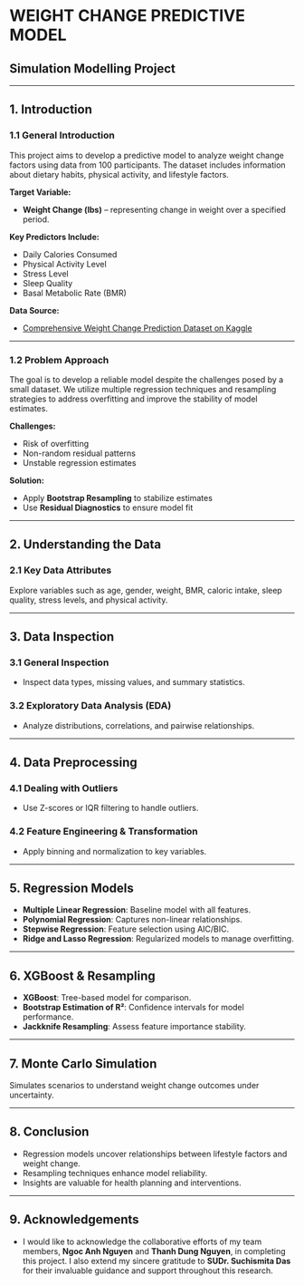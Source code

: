 # WEIGHT CHANGE PREDICTIVE MODEL  
## Simulation Modelling Project

---

## 1. Introduction

### 1.1 General Introduction  
This project aims to develop a predictive model to analyze weight change factors using data from 100 participants. The dataset includes information about dietary habits, physical activity, and lifestyle factors.

**Target Variable:**  
- **Weight Change (lbs)** – representing change in weight over a specified period.

**Key Predictors Include:**  
- Daily Calories Consumed  
- Physical Activity Level  
- Stress Level  
- Sleep Quality  
- Basal Metabolic Rate (BMR)

**Data Source:**  
- [Comprehensive Weight Change Prediction Dataset on Kaggle](https://www.kaggle.com)

---

### 1.2 Problem Approach  
The goal is to develop a reliable model despite the challenges posed by a small dataset. We utilize multiple regression techniques and resampling strategies to address overfitting and improve the stability of model estimates.

**Challenges:**  
- Risk of overfitting  
- Non-random residual patterns  
- Unstable regression estimates

**Solution:**  
- Apply **Bootstrap Resampling** to stabilize estimates  
- Use **Residual Diagnostics** to ensure model fit

---

## 2. Understanding the Data

### 2.1 Key Data Attributes  
Explore variables such as age, gender, weight, BMR, caloric intake, sleep quality, stress levels, and physical activity.

---

## 3. Data Inspection

### 3.1 General Inspection  
- Inspect data types, missing values, and summary statistics.

### 3.2 Exploratory Data Analysis (EDA)  
- Analyze distributions, correlations, and pairwise relationships.

---

## 4. Data Preprocessing

### 4.1 Dealing with Outliers  
- Use Z-scores or IQR filtering to handle outliers.

### 4.2 Feature Engineering & Transformation  
- Apply binning and normalization to key variables.

---

## 5. Regression Models

- **Multiple Linear Regression**: Baseline model with all features.
- **Polynomial Regression**: Captures non-linear relationships.
- **Stepwise Regression**: Feature selection using AIC/BIC.
- **Ridge and Lasso Regression**: Regularized models to manage overfitting.

---

## 6. XGBoost & Resampling

- **XGBoost**: Tree-based model for comparison.
- **Bootstrap Estimation of R²**: Confidence intervals for model performance.
- **Jackknife Resampling**: Assess feature importance stability.

---

## 7. Monte Carlo Simulation  
Simulates scenarios to understand weight change outcomes under uncertainty.

---

## 8. Conclusion  
- Regression models uncover relationships between lifestyle factors and weight change.
- Resampling techniques enhance model reliability.
- Insights are valuable for health planning and interventions.

---

## 9. Acknowledgements
- I would like to acknowledge the collaborative efforts of my team members, **Ngoc Anh Nguyen** and **Thanh Dung Nguyen**, in completing this project. I also extend my sincere gratitude to **SUDr. Suchismita Das** for their invaluable guidance and support throughout this research.

